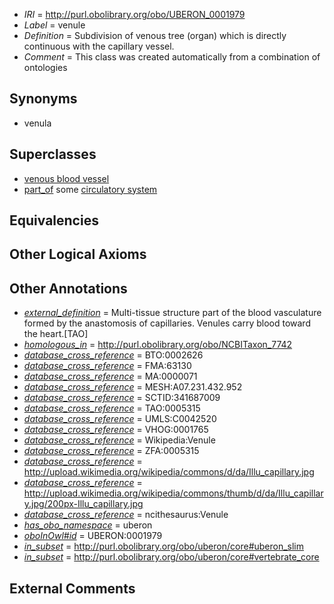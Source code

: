  * *IRI* = http://purl.obolibrary.org/obo/UBERON_0001979
 * *Label* = venule
 * *Definition* = Subdivision of venous tree (organ) which is directly continuous with the capillary vessel.
 * *Comment* = This class was created automatically from a combination of ontologies

## Synonyms

 * venula

## Superclasses

 * [venous blood vessel](../../UBERON/20/UBERON_0003920.md)
 * [part_of](../../BFO/50/BFO_0000050.md) some [circulatory system](../../UBERON/09/UBERON_0001009.md)

## Equivalencies


## Other Logical Axioms


## Other Annotations

 * *[external_definition](../../UBPROP/01/UBPROP_0000001.md)* = Multi-tissue structure part of the blood vasculature formed by the anastomosis of capillaries.  Venules carry blood toward the heart.[TAO]
 * *[homologous_in](../../core#homologous/in/core#homologous_in.md)* = http://purl.obolibrary.org/obo/NCBITaxon_7742
 * *[database_cross_reference](../../ef/oboInOwl#hasDbXref.md)* = BTO:0002626
 * *[database_cross_reference](../../ef/oboInOwl#hasDbXref.md)* = FMA:63130
 * *[database_cross_reference](../../ef/oboInOwl#hasDbXref.md)* = MA:0000071
 * *[database_cross_reference](../../ef/oboInOwl#hasDbXref.md)* = MESH:A07.231.432.952
 * *[database_cross_reference](../../ef/oboInOwl#hasDbXref.md)* = SCTID:341687009
 * *[database_cross_reference](../../ef/oboInOwl#hasDbXref.md)* = TAO:0005315
 * *[database_cross_reference](../../ef/oboInOwl#hasDbXref.md)* = UMLS:C0042520
 * *[database_cross_reference](../../ef/oboInOwl#hasDbXref.md)* = VHOG:0001765
 * *[database_cross_reference](../../ef/oboInOwl#hasDbXref.md)* = Wikipedia:Venule
 * *[database_cross_reference](../../ef/oboInOwl#hasDbXref.md)* = ZFA:0005315
 * *[database_cross_reference](../../ef/oboInOwl#hasDbXref.md)* = http://upload.wikimedia.org/wikipedia/commons/d/da/Illu_capillary.jpg
 * *[database_cross_reference](../../ef/oboInOwl#hasDbXref.md)* = http://upload.wikimedia.org/wikipedia/commons/thumb/d/da/Illu_capillary.jpg/200px-Illu_capillary.jpg
 * *[database_cross_reference](../../ef/oboInOwl#hasDbXref.md)* = ncithesaurus:Venule
 * *[has_obo_namespace](../../ce/oboInOwl#hasOBONamespace.md)* = uberon
 * *[oboInOwl#id](../../id/oboInOwl#id.md)* = UBERON:0001979
 * *[in_subset](../../et/oboInOwl#inSubset.md)* = http://purl.obolibrary.org/obo/uberon/core#uberon_slim
 * *[in_subset](../../et/oboInOwl#inSubset.md)* = http://purl.obolibrary.org/obo/uberon/core#vertebrate_core

## External Comments

